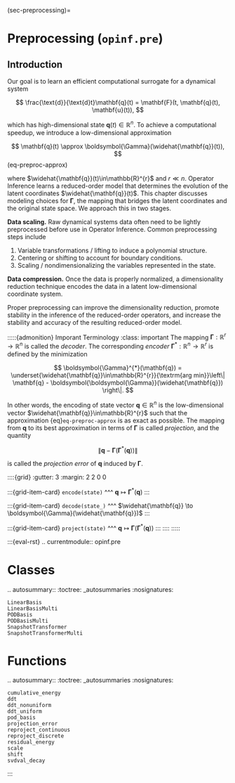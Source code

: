 (sec-preprocessing)=
# Preprocessing (`opinf.pre`)

## Introduction

Our goal is to learn an efficient computational surrogate for a dynamical system

$$
    \frac{\text{d}}{\text{d}t}\mathbf{q}(t)
    = \mathbf{F}(t, \mathbf{q}(t), \mathbf{u}(t)),
$$

which has high-dimensional state $\mathbf{q}(t) \in \mathbb{R}^{n}$.
To achieve a computational speedup, we introduce a low-dimensional approximation

$$
    \mathbf{q}(t) \approx \boldsymbol{\Gamma}(\widehat{\mathbf{q}}(t)),
$$ (eq-preproc-approx)

where $\widehat{\mathbf{q}}(t)\in\mathbb{R}^{r}$ and $r \ll n$.
Operator Inference learns a reduced-order model that determines the evolution of the latent coordinates $\widehat{\mathbf{q}}(t)$.
This chapter discusses modeling choices for $\boldsymbol{\Gamma}$, the mapping that bridges the latent coordinates and the original state space.
We approach this in two stages.

**Data scaling.**
Raw dynamical systems data often need to be lightly preprocessed before use in Operator Inference.
Common preprocessing steps include
1. Variable transformations / lifting to induce a polynomial structure.
2. Centering or shifting to account for boundary conditions.
3. Scaling / nondimensionalizing the variables represented in the state.

**Data compression.**
Once the data is properly normalized, a dimensionality reduction technique encodes the data in a latent low-dimensional coordinate system.

Proper preprocessing can improve the dimensionality reduction, promote stability in the inference of the reduced-order operators, and increase the stability and accuracy of the resulting reduced-order model.

:::::{admonition} Imporant Terminology
:class: important
The mapping $\boldsymbol{\Gamma} : \mathbb{R}^{r} \to \mathbb{R}^{n}$ is called the _decoder_.
The corresponding _encoder_ $\boldsymbol{\Gamma}^{*} : \mathbb{R}^{n} \to \mathbb{R}^{r}$ is defined by the minimization

$$
    \boldsymbol{\Gamma}^{*}(\mathbf{q})
    = \underset{\widehat{\mathbf{q}}\in\mathbb{R}^{r}}{\textrm{arg min}}\left\|
        \mathbf{q} - \boldsymbol{\boldsymbol{\Gamma}}(\widehat{\mathbf{q}})
    \right\|.
$$

In other words, the encoding of state vector $\mathbf{q} \in \mathbb{R}^{n}$ is the low-dimensional vector $\widehat{\mathbf{q}}\in\mathbb{R}^{r}$ such that the approximation {eq}`eq-preproc-approx` is as exact as possible.
The mapping from $\mathbf{q}$ to its best approximation in terms of $\boldsymbol{\Gamma}$ is called _projection_, and the quantity

$$
    \left\|\mathbf{q} - \boldsymbol{\Gamma}(\boldsymbol{\Gamma}^{*}(\mathbf{q}))\right\|
$$

is called the _projection error_ of $\mathbf{q}$ induced by $\boldsymbol{\Gamma}$.

::::{grid}
:gutter: 3
:margin: 2 2 0 0

:::{grid-item-card}
`encode(state)`
^^^
$\mathbf{q} \mapsto \boldsymbol{\Gamma}^{*}(\mathbf{q})$
:::

:::{grid-item-card}
`decode(state_)`
^^^
$\widehat{\mathbf{q}} \to \boldsymbol{\Gamma}(\widehat{\mathbf{q}})$
:::

:::{grid-item-card}
`project(state)`
^^^
$\mathbf{q}\mapsto \boldsymbol{\Gamma}(\boldsymbol{\Gamma}^{*}(\mathbf{q}))$
:::
::::
:::::

:::{eval-rst}
.. currentmodule:: opinf.pre

Classes
=======
.. autosummary::
    :toctree: _autosummaries
    :nosignatures:

    LinearBasis
    LinearBasisMulti
    PODBasis
    PODBasisMulti
    SnapshotTransformer
    SnapshotTransformerMulti

Functions
=========
.. autosummary::
    :toctree: _autosummaries
    :nosignatures:

    cumulative_energy
    ddt
    ddt_nonuniform
    ddt_uniform
    pod_basis
    projection_error
    reproject_continuous
    reproject_discrete
    residual_energy
    scale
    shift
    svdval_decay
:::

```{tableofcontents}
```
